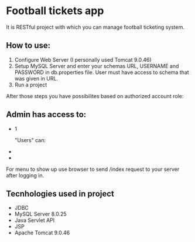 # Football tickets app
It is RESTful project with which you can manage football ticketing system.

## How to use:
1. Configure Web Server (I personally used Tomcat 9.0.46)
2. Setup MySQL Server and enter your schemas URL, USERNAME and PASSWORD in db.properties file. User must have access to schema that was given in URL.
3. Run a project

After those steps you have possibilites based on authorized account role:

Admin has access to:
- 
- 1

  "Users" can:
-
-

For menu to show up use browser to send /index request to your server after logging in.

## Tecnhologies used in project
- JDBC
- MySQL Server 8.0.25
- Java Servlet API
- JSP
- Apache Tomcat 9.0.46